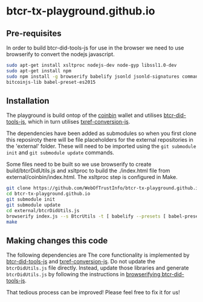 # btcr-tx-playground.github.io

## Pre-requisites
In order to build btcr-did-tools-js for use in the browser we need to use browserify to convert the nodejs javascript.

```bash
sudo apt-get install xsltproc nodejs-dev node-gyp libssl1.0-dev
sudo apt-get install npm
sudo npm install -g browserify babelify jsonld jsonld-signatures commander \
bitcoinjs-lib babel-preset-es2015
```

## Installation
The playground is build ontop of the [coinbin](https://github.com/OutCast3k/coinbin/) wallet and utilises [btcr-did-tools-js](https://github.com/WebOfTrustInfo/btcr-did-tools-js), which in turn utilises [txref-conversion-js](https://github.com/WebOfTrustInfo/txref-conversion-js).

The dependencies have been added as submodules so when you first clone this reposiroty there will be file placeholders for the external repositories in the 'external' folder.  These will need to be imported using the `git submodule init` and `git submodule update` commands.

Some files need to be built so we use browserify to create build/btcrDidUtils.js and xsltproc to build the ./index.html file from external/coinbin/index.html.  The xsltproc step is configured in Make.

```bash
git clone https://github.com/WebOfTrustInfo/btcr-tx-playground.github.io.git
cd btcr-tx-playground.github.io
git submodule init
git submodule update
cd external/btcrDidUtils.js
browserify index.js --s BtcrUtils -t [ babelify --presets [ babel-presetes2015 ] ] -o ../../build/btcrDidUtils.js
make
```

## Making changes this code
The following dependencies are 
The core functionality is implemented by [btcr-did-tools-js](https://github.com/WebOfTrustInfo/btcr-did-tools-js) and [txref-conversion-js](https://github.com/WebOfTrustInfo/txref-conversion-js). 
Do not update the `btcrDidUtils.js` file directly. Instead, update those libraries and generate `btcrDidUtils.js` by following the instructions in [browserifying btcr-did-tools-js](https://github.com/WebOfTrustInfo/btcr-did-tools-js#browserify-this-library).

That tedious process can be improved! Please feel free to fix it for us!

